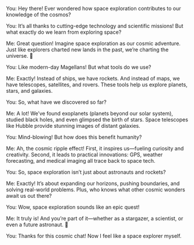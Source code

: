You: Hey there! Ever wondered how space exploration contributes to our knowledge of the cosmos?

You: It’s all thanks to cutting-edge technology and scientific missions! But what exactly do we learn from exploring space?

Me: Great question! Imagine space exploration as our cosmic adventure. Just like explorers charted new lands in the past, we’re charting the universe. 🚀

You: Like modern-day Magellans! But what tools do we use?

Me: Exactly! Instead of ships, we have rockets. And instead of maps, we have telescopes, satellites, and rovers. These tools help us explore planets, stars, and galaxies.

You: So, what have we discovered so far?

Me: A lot! We’ve found exoplanets (planets beyond our solar system), studied black holes, and even glimpsed the birth of stars. Space telescopes like Hubble provide stunning images of distant galaxies.

You: Mind-blowing! But how does this benefit humanity?

Me: Ah, the cosmic ripple effect! First, it inspires us—fueling curiosity and creativity. Second, it leads to practical innovations: GPS, weather forecasting, and medical imaging all trace back to space tech.

You: So, space exploration isn’t just about astronauts and rockets?

Me: Exactly! It’s about expanding our horizons, pushing boundaries, and solving real-world problems. Plus, who knows what other cosmic wonders await us out there?

You: Wow, space exploration sounds like an epic quest!

Me: It truly is! And you’re part of it—whether as a stargazer, a scientist, or even a future astronaut. 🌌

You: Thanks for this cosmic chat! Now I feel like a space explorer myself.
